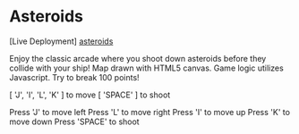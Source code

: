 Asteroids
=========
[Live Deployment] [asteroids]

Enjoy the classic arcade where you shoot down asteroids before they collide with your ship! Map drawn with HTML5 canvas. Game logic utilizes Javascript. Try to break 100 points!

[ 'J', 'I', 'L', 'K' ] to move
[ 'SPACE' ] to shoot

Press 'J' to move left
Press 'L' to move right
Press 'I' to move up
Press 'K' to move down
Press 'SPACE' to shoot

[asteroids]: http://mynameisdaniel.github.io/Asteroids/
